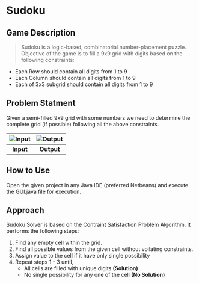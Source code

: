# Sudoku

## Game Description
> Sudoku is a logic-based, combinatorial number-placement puzzle.
Objective of the game is to fill a 9x9 grid with digits based on the following constraints:
- Each Row should contain all digits from 1 to 9
- Each Column should contain all digits from 1 to 9
- Each of 3x3 subgrid should contain all digits from 1 to 9

## Problem Statment
Given a semi-filled 9x9 grid with some numbers we need to determine the complete grid (if possible) following all the above constraints.

| ![Input](https://github.com/krishna1401/Sudoku-Solver/blob/master/Sudoku%20Solver/Example.png) | ![Output](https://github.com/krishna1401/Sudoku-Solver/blob/master/Sudoku%20Solver/Solution.png) |
| :---: | :---: |
| **Input** | **Output** |

## How to Use
Open the given project in any Java IDE (preferred Netbeans) and execute the GUI.java file for execution.

## Approach
Sudoku Solver is based on the Contraint Satisfaction Problem Algorithm. It performs the following steps:
1. Find any empty cell within the grid.
2. Find all possible values from the given cell without voilating constraints.
3. Assign value to the cell if it have only single possibility
4. Repeat steps 1 - 3 until,
      - All cells are filled with unique digits **(Solution)**
      - No single possibility for any one of the cell **(No Solution)**
